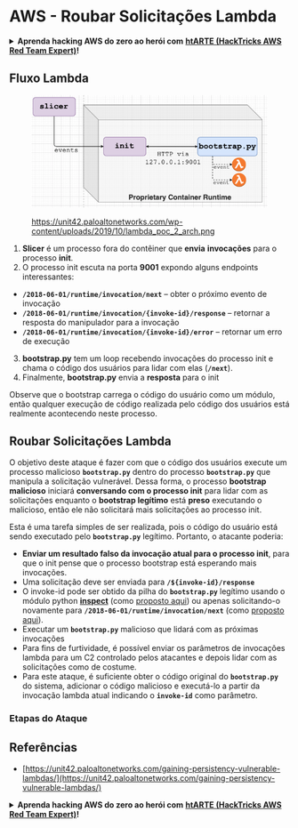 # AWS - Roubar Solicitações Lambda

<details>

<summary><strong>Aprenda hacking AWS do zero ao herói com</strong> <a href="https://training.hacktricks.xyz/courses/arte"><strong>htARTE (HackTricks AWS Red Team Expert)</strong></a><strong>!</strong></summary>

Outras maneiras de apoiar o HackTricks:

* Se você quiser ver sua **empresa anunciada no HackTricks** ou **baixar o HackTricks em PDF** Confira os [**PLANOS DE ASSINATURA**](https://github.com/sponsors/carlospolop)!
* Adquira o [**swag oficial PEASS & HackTricks**](https://peass.creator-spring.com)
* Descubra [**A Família PEASS**](https://opensea.io/collection/the-peass-family), nossa coleção exclusiva de [**NFTs**](https://opensea.io/collection/the-peass-family)
* **Junte-se ao** 💬 [**grupo Discord**](https://discord.gg/hRep4RUj7f) ou ao [**grupo telegram**](https://t.me/peass) ou **siga-nos** no **Twitter** 🐦 [**@hacktricks\_live**](https://twitter.com/hacktricks\_live)**.**
* **Compartilhe seus truques de hacking enviando PRs para os** repositórios [**HackTricks**](https://github.com/carlospolop/hacktricks) e [**HackTricks Cloud**](https://github.com/carlospolop/hacktricks-cloud).

</details>

## Fluxo Lambda

<figure><img src="../../../../.gitbook/assets/image (152).png" alt=""><figcaption><p><a href="https://unit42.paloaltonetworks.com/wp-content/uploads/2019/10/lambda_poc_2_arch.png">https://unit42.paloaltonetworks.com/wp-content/uploads/2019/10/lambda_poc_2_arch.png</a></p></figcaption></figure>

1. **Slicer** é um processo fora do contêiner que **envia** **invocações** para o processo **init**.
2. O processo init escuta na porta **9001** expondo alguns endpoints interessantes:
* **`/2018-06-01/runtime/invocation/next`** – obter o próximo evento de invocação
* **`/2018-06-01/runtime/invocation/{invoke-id}/response`** – retornar a resposta do manipulador para a invocação
* **`/2018-06-01/runtime/invocation/{invoke-id}/error`** – retornar um erro de execução
3. **bootstrap.py** tem um loop recebendo invocações do processo init e chama o código dos usuários para lidar com elas (**`/next`**).
4. Finalmente, **bootstrap.py** envia a **resposta** para o init

Observe que o bootstrap carrega o código do usuário como um módulo, então qualquer execução de código realizada pelo código dos usuários está realmente acontecendo neste processo.

## Roubar Solicitações Lambda

O objetivo deste ataque é fazer com que o código dos usuários execute um processo malicioso **`bootstrap.py`** dentro do processo **`bootstrap.py`** que manipula a solicitação vulnerável. Dessa forma, o processo **bootstrap malicioso** iniciará **conversando com o processo init** para lidar com as solicitações enquanto o **bootstrap legítimo** está **preso** executando o malicioso, então ele não solicitará mais solicitações ao processo init.&#x20;

Esta é uma tarefa simples de ser realizada, pois o código do usuário está sendo executado pelo **`bootstrap.py`** legítimo. Portanto, o atacante poderia:

* **Enviar um resultado falso da invocação atual para o processo init**, para que o init pense que o processo bootstrap está esperando mais invocações.
* Uma solicitação deve ser enviada para **`/${invoke-id}/response`**&#x20;
* O invoke-id pode ser obtido da pilha do **`bootstrap.py`** legítimo usando o módulo python [**inspect**](https://docs.python.org/3/library/inspect.html) (como [proposto aqui](https://github.com/twistlock/lambda-persistency-poc/blob/master/poc/switch\_runtime.py)) ou apenas solicitando-o novamente para **`/2018-06-01/runtime/invocation/next`** (como [proposto aqui](https://github.com/Djkusik/serverless\_persistency\_poc/blob/master/gcp/exploit\_files/switcher.py)).
* Executar um **`bootstrap.py`** malicioso que lidará com as próximas invocações
* Para fins de furtividade, é possível enviar os parâmetros de invocações lambda para um C2 controlado pelos atacantes e depois lidar com as solicitações como de costume.
* Para este ataque, é suficiente obter o código original do **`bootstrap.py`** do sistema, adicionar o código malicioso e executá-lo a partir da invocação lambda atual indicando o **`invoke-id`** como parâmetro.

### Etapas do Ataque



## Referências

* [https://unit42.paloaltonetworks.com/gaining-persistency-vulnerable-lambdas/](https://unit42.paloaltonetworks.com/gaining-persistency-vulnerable-lambdas/)

<details>

<summary><strong>Aprenda hacking AWS do zero ao herói com</strong> <a href="https://training.hacktricks.xyz/courses/arte"><strong>htARTE (HackTricks AWS Red Team Expert)</strong></a><strong>!</strong></summary>

Outras maneiras de apoiar o HackTricks:

* Se você quiser ver sua **empresa anunciada no HackTricks** ou **baixar o HackTricks em PDF** Confira os [**PLANOS DE ASSINATURA**](https://github.com/sponsors/carlospolop)!
* Adquira o [**swag oficial PEASS & HackTricks**](https://peass.creator-spring.com)
* Descubra [**A Família PEASS**](https://opensea.io/collection/the-peass-family), nossa coleção exclusiva de [**NFTs**](https://opensea.io/collection/the-peass-family)
* **Junte-se ao** 💬 [**grupo Discord**](https://discord.gg/hRep4RUj7f) ou ao [**grupo telegram**](https://t.me/peass) ou **siga-nos** no **Twitter** 🐦 [**@hacktricks\_live**](https://twitter.com/hacktricks\_live)**.**
* **Compartilhe seus truques de hacking enviando PRs para os** repositórios [**HackTricks**](https://github.com/carlospolop/hacktricks) e [**HackTricks Cloud**](https://github.com/carlospolop/hacktricks-cloud).

</details>
